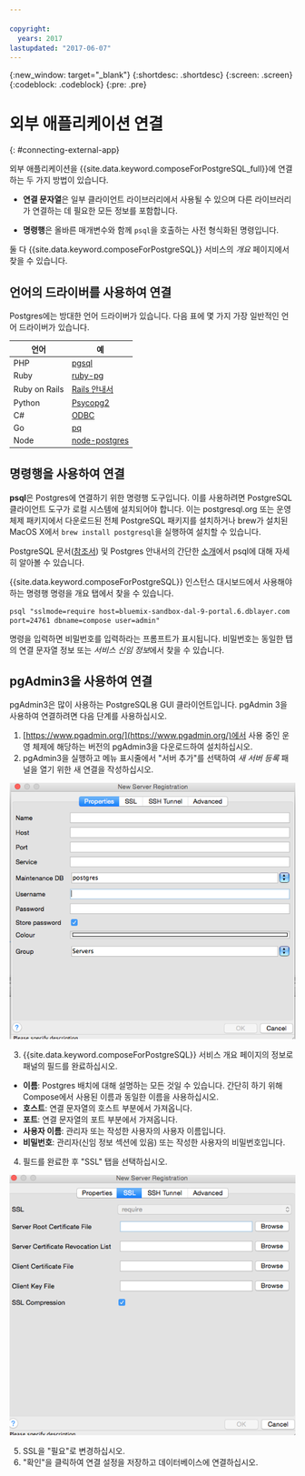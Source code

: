 ```yaml
---

copyright:
  years: 2017
lastupdated: "2017-06-07"
---
```


{:new_window: target="_blank"}
{:shortdesc: .shortdesc}
{:screen: .screen}
{:codeblock: .codeblock}
{:pre: .pre}

# 외부 애플리케이션 연결
{: #connecting-external-app}

외부 애플리케이션을 {{site.data.keyword.composeForPostgreSQL_full}}에 연결하는 두 가지 방법이 있습니다.

- **연결 문자열**은 일부 클라이언트 라이브러리에서 사용될 수 있으며 다른 라이브러리가 연결하는 데 필요한 모든 정보를 포함합니다. 

- **명령행**은 올바른 매개변수와 함께 `psql`을 호출하는 사전 형식화된 명령입니다.

둘 다 {{site.data.keyword.composeForPostgreSQL}} 서비스의 *개요* 페이지에서 찾을 수 있습니다.

## 언어의 드라이버를 사용하여 연결

Postgres에는 방대한 언어 드라이버가 있습니다. 다음 표에 몇 가지 가장 일반적인 언어 드라이버가 있습니다.

언어|예
----------|-----------
PHP|[pgsql](http://php.net/manual/en/pgsql.examples-basic.php)
Ruby|[ruby-pg](https://bitbucket.org/ged/ruby-pg/wiki/Home)
Ruby on Rails|[Rails 안내서](http://edgeguides.rubyonrails.org/configuring.html#configuring-a-postgresql-database)
Python|[Psycopg2](https://wiki.postgresql.org/wiki/Psycopg2_Tutorial)
C#|[ODBC](https://wiki.postgresql.org/wiki/Using_Microsoft_.NET_with_the_PostgreSQL_Database_Server_via_ODBC)
Go|[pq](https://godoc.org/github.com/lib/pq)
Node|[node-postgres](https://github.com/brianc/node-postgres/wiki/Example)

## 명령행을 사용하여 연결

**psql**은 Postgres에 연결하기 위한 명령행 도구입니다. 이를 사용하려면 PostgreSQL 클라이언트 도구가 로컬 시스템에 설치되어야 합니다. 이는 postgresql.org 또는 운영 체제 패키지에서 다운로드된 전체 PostgreSQL 패키지를 설치하거나 brew가 설치된 MacOS X에서 `brew install postgresql`을 실행하여 설치할 수 있습니다.   

PostgreSQL 문서([참조서](https://www.postgresql.org/docs/current/static/app-psql.html)) 및 Postgres 안내서의 간단한 [소개](http://postgresguide.com/utilities/psql.html)에서 psql에 대해 자세히 알아볼 수 있습니다.

{{site.data.keyword.composeForPostgreSQL}} 인스턴스 대시보드에서 사용해야 하는 명령행 명령을 개요 탭에서 찾을 수 있습니다.

```
psql "sslmode=require host=bluemix-sandbox-dal-9-portal.6.dblayer.com port=24761 dbname=compose user=admin"
```

명령을 입력하면 비밀번호를 입력하라는 프롬프트가 표시됩니다. 비밀번호는 동일한 탭의 연결 문자열 정보 또는 *서비스 신임 정보*에서 찾을 수 있습니다.

## pgAdmin3을 사용하여 연결

pgAdmin3은 많이 사용하는 PostgreSQL용 GUI 클라이언트입니다. pgAdmin 3을 사용하여 연결하려면 다음 단계를 사용하십시오.

1. [https://www.pgadmin.org/](https://www.pgadmin.org/)에서 사용 중인 운영 체제에 해당하는 버전의 pgAdmin3을 다운로드하여 설치하십시오.
2. pgAdmin3을 실행하고 메뉴 표시줄에서 "서버 추가"를 선택하여 *새 서버 등록* 패널을 열기 위한 새 연결을 작성하십시오.

  ![pgAdmin3의 새 서버 등록 패널. 특성 탭.](./images/pgadmin.png "pgAdmin3의 새 서버 등록 패널에 있는 특성 탭")

3. {{site.data.keyword.composeForPostgreSQL}} 서비스 개요 페이지의 정보로 패널의 필드를 완료하십시오.

  * **이름**: Postgres 배치에 대해 설명하는 모든 것일 수 있습니다. 간단히 하기 위해 Compose에서 사용된 이름과 동일한 이름을 사용하십시오.
  * **호스트**: 연결 문자열의 호스트 부분에서 가져옵니다.
  * **포트**: 연결 문자열의 포트 부분에서 가져옵니다.
  * **사용자 이름**: 관리자 또는 작성한 사용자의 사용자 이름입니다.
  * **비밀번호**: 관리자(신임 정보 섹션에 있음) 또는 작성한 사용자의 비밀번호입니다.

4. 필드를 완료한 후 "SSL" 탭을 선택하십시오.

  ![pgAdmin3의 새 서버 등록 패널. SSL 탭.](./images/pgadmin_ssl.png "pgAdmin3의 새 서버 등록 패널에 있는 SSL 탭")

5. SSL을 "필요"로 변경하십시오.
6. "확인"을 클릭하여 연결 설정을 저장하고 데이터베이스에 연결하십시오.
